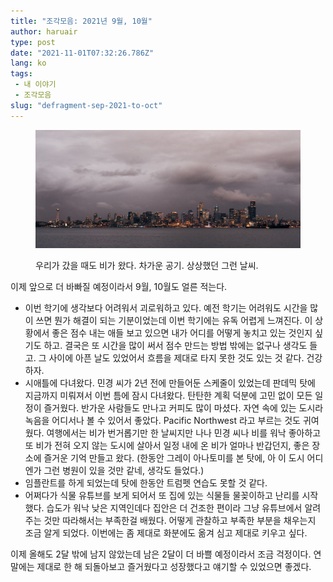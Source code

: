 ```yaml
---
title: "조각모음: 2021년 9월, 10월"
author: haruair
type: post
date: "2021-11-01T07:32:26.786Z"
lang: ko
tags:
 - 내 이야기
 - 조각모음
slug: "defragment-sep-2021-to-oct"
---
```


<figure>

![](./seattle.jpg)

<figcaption>우리가 갔을 때도 비가 왔다. 차가운 공기. 상상했던 그런 날씨.</figcaption>
</figure>

이제 앞으로 더 바빠질 예정이라서 9월, 10월도 얼른 적는다.

- 이번 학기에 생각보다 어려워서 괴로워하고 있다. 예전 학기는 어려워도 시간을 많이 쓰면 뭔가 해결이 되는 기분이었는데 이번 학기에는 유독 어렵게 느껴진다. 이 상황에서 좋은 점수 내는 애들 보고 있으면 내가 어디를 어떻게 놓치고 있는 것인지 싶기도 하고. 결국은 또 시간을 많이 써서 점수 만드는 방법 밖에는 없구나 생각도 들고. 그 사이에 아픈 날도 있었어서 흐름을 제대로 타지 못한 것도 있는 것 같다. 건강하자.
- 시애틀에 다녀왔다. 민경 씨가 2년 전에 만들어둔 스케줄이 있었는데 판데믹 탓에 지금까지 미뤄져서 이번 틈에 잠시 다녀왔다. 탄탄한 계획 덕분에 고민 없이 모든 일정이 즐거웠다. 반가운 사람들도 만나고 커피도 많이 마셨다. 자연 속에 있는 도시라 녹음을 어디서나 볼 수 있어서 좋았다. Pacific Northwest 라고 부르는 것도 귀여웠다. 여행에서는 비가 번거롭기만 한 날씨지만 나나 민경 씨나 비를 워낙 좋아하고 또 비가 전혀 오지 않는 도시에 살아서 일정 내에 온 비가 얼마나 반갑던지, 좋은 장소에 즐거운 기억 만들고 왔다. (한동안 그레이 아나토미를 본 탓에, 아 이 도시 어디엔가 그런 병원이 있을 것만 같네, 생각도 들었다.)
- 임플란트를 하게 되었는데 탓에 한동안 트럼펫 연습도 못할 것 같다.
- 어쩌다가 식물 유튜브를 보게 되어서 또 집에 있는 식물들 물꽂이하고 난리를 시작했다. 습도가 워낙 낮은 지역인데다 집안은 더 건조한 편이라 그냥 유튜브에서 알려주는 것만 따라해서는 부족한걸 배웠다. 어떻게 관찰하고 부족한 부분을 채우는지 조금 알게 되었다. 이번에는 좀 제대로 화분에도 옮겨 심고 제대로 키우고 싶다.

이제 올해도 2달 밖에 남지 않았는데 남은 2달이 더 바쁠 예정이라서 조금 걱정이다. 연말에는 제대로 한 해 되돌아보고 즐거웠다고 성장했다고 얘기할 수 있었으면 좋겠다.
